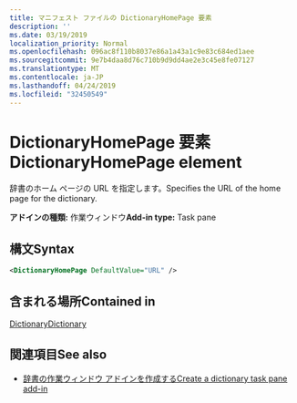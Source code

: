 ```yaml
---
title: マニフェスト ファイルの DictionaryHomePage 要素
description: ''
ms.date: 03/19/2019
localization_priority: Normal
ms.openlocfilehash: 096ac8f110b8037e86a1a43a1c9e83c684ed1aee
ms.sourcegitcommit: 9e7b4daa8d76c710b9d9dd4ae2e3c45e8fe07127
ms.translationtype: MT
ms.contentlocale: ja-JP
ms.lasthandoff: 04/24/2019
ms.locfileid: "32450549"
---
```

# <a name="dictionaryhomepage-element"></a><span data-ttu-id="e2567-102">DictionaryHomePage 要素</span><span class="sxs-lookup"><span data-stu-id="e2567-102">DictionaryHomePage element</span></span>

<span data-ttu-id="e2567-103">辞書のホーム ページの URL を指定します。</span><span class="sxs-lookup"><span data-stu-id="e2567-103">Specifies the URL of the home page for the dictionary.</span></span>

<span data-ttu-id="e2567-104">**アドインの種類:** 作業ウィンドウ</span><span class="sxs-lookup"><span data-stu-id="e2567-104">**Add-in type:** Task pane</span></span>

## <a name="syntax"></a><span data-ttu-id="e2567-105">構文</span><span class="sxs-lookup"><span data-stu-id="e2567-105">Syntax</span></span>

```XML
<DictionaryHomePage DefaultValue="URL" />
```

## <a name="contained-in"></a><span data-ttu-id="e2567-106">含まれる場所</span><span class="sxs-lookup"><span data-stu-id="e2567-106">Contained in</span></span>

[<span data-ttu-id="e2567-107">Dictionary</span><span class="sxs-lookup"><span data-stu-id="e2567-107">Dictionary</span></span>](dictionary.md)

## <a name="see-also"></a><span data-ttu-id="e2567-108">関連項目</span><span class="sxs-lookup"><span data-stu-id="e2567-108">See also</span></span>

- [<span data-ttu-id="e2567-109">辞書の作業ウィンドウ アドインを作成する</span><span class="sxs-lookup"><span data-stu-id="e2567-109">Create a dictionary task pane add-in</span></span>](/office/dev/add-ins/word/dictionary-task-pane-add-ins)
    

